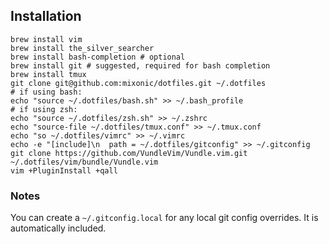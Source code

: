 ## Installation

```
brew install vim
brew install the_silver_searcher
brew install bash-completion # optional
brew install git # suggested, required for bash completion
brew install tmux
git clone git@github.com:mixonic/dotfiles.git ~/.dotfiles
# if using bash:
echo "source ~/.dotfiles/bash.sh" >> ~/.bash_profile
# if using zsh:
echo "source ~/.dotfiles/zsh.sh" >> ~/.zshrc
echo "source-file ~/.dotfiles/tmux.conf" >> ~/.tmux.conf
echo "so ~/.dotfiles/vimrc" >> ~/.vimrc
echo -e "[include]\n  path = ~/.dotfiles/gitconfig" >> ~/.gitconfig
git clone https://github.com/VundleVim/Vundle.vim.git ~/.dotfiles/vim/bundle/Vundle.vim
vim +PluginInstall +qall
```

### Notes

You can create a `~/.gitconfig.local` for any local git config overrides. It
is automatically included.

